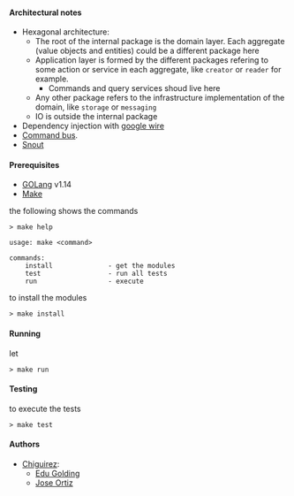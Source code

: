#### Architectural notes
* Hexagonal architecture:
    * The root of the internal package is the domain layer. Each aggregate (value objects and entities) could be a different package here
    * Application layer is formed by the different packages refering to some action or service in each aggregate, like `creator` or `reader` for example.
        * Commands and query services shoud live here
    * Any other package refers to the infrastructure implementation of the domain, like `storage` or `messaging`
    * IO is outside the internal package
* Dependency injection with [google wire](https://github.com/google/wire)
* [Command bus](https://github.com/chiguirez/cromberbus). 
* [Snout](https://github.com/chiguirez/snout)
    
#### Prerequisites
* [GOLang](https://golang.org/) v1.14
* [Make](https://ftp.gnu.org/old-gnu/Manuals/make-3.79.1/html_chapter/make_2.html)

the following shows the commands

    > make help

    usage: make <command>
    
    commands:
        install              - get the modules
        test                 - run all tests
        run                  - execute
        
to install the modules

    > make install

#### Running

let

    > make run

#### Testing

to execute the tests

    > make test

#### Authors

* [Chiguirez](https://github.com/chiguirez):
    * [Edu Golding](https://github.com/K4L1Ma)
    * [Jose Ortiz](https://github.com/hosseio)
